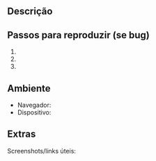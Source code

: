 ## Descrição
<!-- Conte o que está acontecendo ou o que você sugere -->

## Passos para reproduzir (se bug)
1. 
2. 
3. 

## Ambiente
- Navegador:
- Dispositivo:

## Extras
Screenshots/links úteis:
